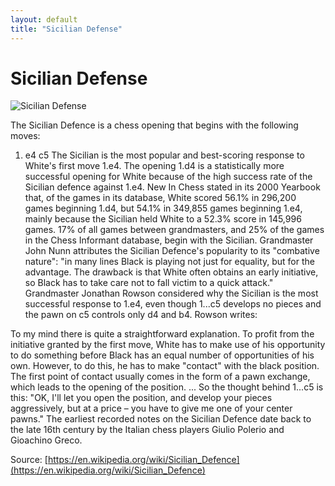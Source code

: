 ```yaml
---
layout: default
title: "Sicilian Defense"
---
```


# Sicilian Defense

![Sicilian Defense](https://www.thechesswebsite.com/wp-content/uploads/2012/07/sicilian-big.jpg)

The Sicilian Defence is a chess opening that begins with the following moves:

1. e4 c5
The Sicilian is the most popular and best-scoring response to White's first move 1.e4. The opening 1.d4 is a statistically more successful opening for White because of the high success rate of the Sicilian defence against 1.e4. New In Chess stated in its 2000 Yearbook that, of the games in its database, White scored 56.1% in 296,200 games beginning 1.d4, but 54.1% in 349,855 games beginning 1.e4, mainly because the Sicilian held White to a 52.3% score in 145,996 games.
17% of all games between grandmasters, and 25% of the games in the Chess Informant database, begin with the Sicilian.
Grandmaster John Nunn attributes the Sicilian Defence's popularity to its "combative nature": "in many lines Black is playing not just for equality, but for the advantage. The drawback is that White often obtains an early initiative, so Black has to take care not to fall victim to a quick attack." Grandmaster Jonathan Rowson considered why the Sicilian is the most successful response to 1.e4, even though 1...c5 develops no pieces and the pawn on c5 controls only d4 and b4. Rowson writes:

To my mind there is quite a straightforward explanation. To profit from the initiative granted by the first move, White has to make use of his opportunity to do something before Black has an equal number of opportunities of his own. However, to do this, he has to make "contact" with the black position. The first point of contact usually comes in the form of a pawn exchange, which leads to the opening of the position. ... So the thought behind 1...c5 is this: "OK, I'll let you open the position, and develop your pieces aggressively, but at a price – you have to give me one of your center pawns."
The earliest recorded notes on the Sicilian Defence date back to the late 16th century by the Italian chess players Giulio Polerio and Gioachino Greco.

Source: [https://en.wikipedia.org/wiki/Sicilian_Defence](https://en.wikipedia.org/wiki/Sicilian_Defence)
